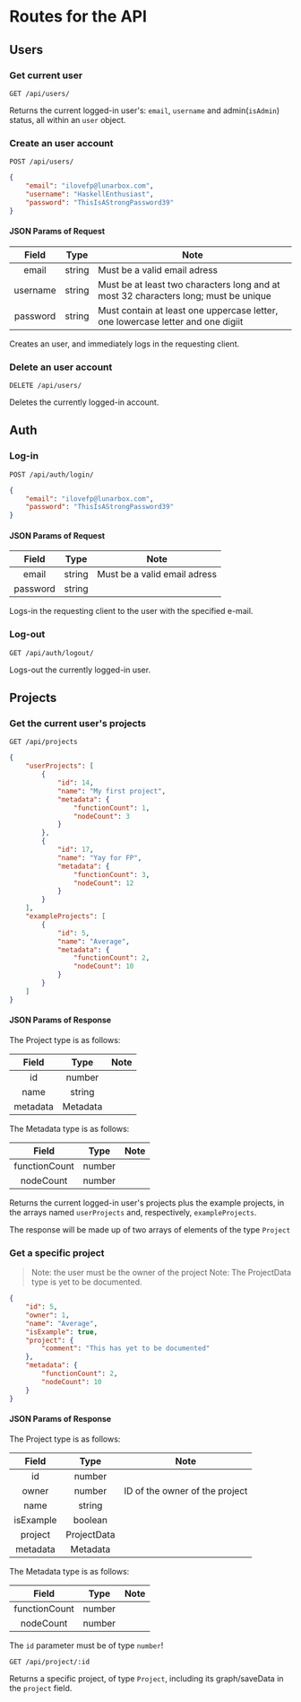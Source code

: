 # Routes for the API

## Users

### Get current user

`GET /api/users/`

Returns the current logged-in user's: `email`, `username` and admin(`isAdmin`) status, all within an `user` object.

### Create an user account

`POST /api/users/`

```json
{
    "email": "ilovefp@lunarbox.com",
    "username": "HaskellEnthusiast",
    "password": "ThisIsAStrongPassword39"
}
```

#### JSON Params of Request

|  Field   |  Type  | Note                                                                                |
| :------: | :----: | ----------------------------------------------------------------------------------- |
|  email   | string | Must be a valid email adress                                                        |
| username | string | Must be at least two characters long and at most 32 characters long; must be unique |
| password | string | Must contain at least one uppercase letter, one lowercase letter and one digiit     |

Creates an user, and immediately logs in the requesting client.

### Delete an user account

`DELETE /api/users/`

Deletes the currently logged-in account.

## Auth

### Log-in

`POST /api/auth/login/`

```json
{
    "email": "ilovefp@lunarbox.com",
    "password": "ThisIsAStrongPassword39"
}
```

#### JSON Params of Request

|  Field   |  Type  | Note                         |
| :------: | :----: | ---------------------------- |
|  email   | string | Must be a valid email adress |
| password | string |                              |

Logs-in the requesting client to the user with the specified e-mail.

### Log-out

`GET /api/auth/logout/`

Logs-out the currently logged-in user.

## Projects

### Get the current user's projects

`GET /api/projects`

```json
{
    "userProjects": [
        {
            "id": 14,
            "name": "My first project",
            "metadata": {
                "functionCount": 1,
                "nodeCount": 3
            }
        },
        {
            "id": 17,
            "name": "Yay for FP",
            "metadata": {
                "functionCount": 3,
                "nodeCount": 12
            }
        }
    ],
    "exampleProjects": [
        {
            "id": 5,
            "name": "Average",
            "metadata": {
                "functionCount": 2,
                "nodeCount": 10
            }
        }
    ]
}
```

#### JSON Params of Response

The Project type is as follows:

|  Field   |   Type   | Note |
| :------: | :------: | ---- |
|    id    |  number  |      |
|   name   |  string  |      |
| metadata | Metadata |      |

The Metadata type is as follows:

|     Field     |  Type  | Note |
| :-----------: | :----: | ---- |
| functionCount | number |      |
|   nodeCount   | number |      |

Returns the current logged-in user's projects plus the example projects, in the arrays named `userProjects` and, respectively, `exampleProjects`.

The response will be made up of two arrays of elements of the type `Project`

### Get a specific project

> Note: the user must be the owner of the project
> Note: The ProjectData type is yet to be documented.

```json
{
    "id": 5,
    "owner": 1,
    "name": "Average",
    "isExample": true,
    "project": {
        "comment": "This has yet to be documented"
    },
    "metadata": {
        "functionCount": 2,
        "nodeCount": 10
    }
}
```

#### JSON Params of Response

The Project type is as follows:

|   Field   |    Type     | Note                           |
| :-------: | :---------: | ------------------------------ |
|    id     |   number    |                                |
|   owner   |   number    | ID of the owner of the project |
|   name    |   string    |                                |
| isExample |   boolean   |                                |
|  project  | ProjectData |                                |
| metadata  |  Metadata   |                                |

The Metadata type is as follows:

|     Field     |  Type  | Note |
| :-----------: | :----: | ---- |
| functionCount | number |      |
|   nodeCount   | number |      |

The `id` parameter must be of type `number`!

`GET /api/project/:id`

Returns a specific project, of type `Project`, including its graph/saveData in the `project` field.
